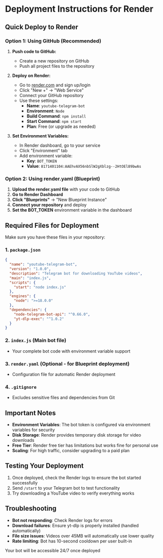 # Deployment Instructions for Render

## Quick Deploy to Render

### Option 1: Using GitHub (Recommended)

1. **Push code to GitHub:**
   - Create a new repository on GitHub
   - Push all project files to the repository

2. **Deploy on Render:**
   - Go to [render.com](https://render.com) and sign up/login
   - Click "New +" → "Web Service"
   - Connect your GitHub repository
   - Use these settings:
     - **Name**: `youtube-telegram-bot`
     - **Environment**: `Node`
     - **Build Command**: `npm install`
     - **Start Command**: `npm start`
     - **Plan**: Free (or upgrade as needed)

3. **Set Environment Variables:**
   - In Render dashboard, go to your service
   - Click "Environment" tab
   - Add environment variable:
     - **Key**: `BOT_TOKEN`
     - **Value**: `8171401104:AAEhvAX56nbSlW2gXblzg--2HtOEl89bwAs`

### Option 2: Using render.yaml (Blueprint)

1. **Upload the render.yaml file** with your code to GitHub
2. **Go to Render Dashboard**
3. **Click "Blueprints"** → "New Blueprint Instance"
4. **Connect your repository** and deploy
5. **Set the BOT_TOKEN** environment variable in the dashboard

## Required Files for Deployment

Make sure you have these files in your repository:

### 1. `package.json`
```json
{
  "name": "youtube-telegram-bot",
  "version": "1.0.0",
  "description": "Telegram bot for downloading YouTube videos",
  "main": "index.js",
  "scripts": {
    "start": "node index.js"
  },
  "engines": {
    "node": ">=18.0.0"
  },
  "dependencies": {
    "node-telegram-bot-api": "^0.66.0",
    "yt-dlp-exec": "^1.0.2"
  }
}
```

### 2. `index.js` (Main bot file)
- Your complete bot code with environment variable support

### 3. `render.yaml` (Optional - for Blueprint deployment)
- Configuration file for automatic Render deployment

### 4. `.gitignore`
- Excludes sensitive files and dependencies from Git

## Important Notes

- **Environment Variables**: The bot token is configured via environment variables for security
- **Disk Storage**: Render provides temporary disk storage for video downloads
- **Free Tier**: Render free tier has limitations but works fine for personal use
- **Scaling**: For high traffic, consider upgrading to a paid plan

## Testing Your Deployment

1. Once deployed, check the Render logs to ensure the bot started successfully
2. Send `/start` to your Telegram bot to test functionality
3. Try downloading a YouTube video to verify everything works

## Troubleshooting

- **Bot not responding**: Check Render logs for errors
- **Download failures**: Ensure yt-dlp is properly installed (handled automatically)
- **File size issues**: Videos over 45MB will automatically use lower quality
- **Rate limiting**: Bot has 10-second cooldown per user built-in

Your bot will be accessible 24/7 once deployed 
